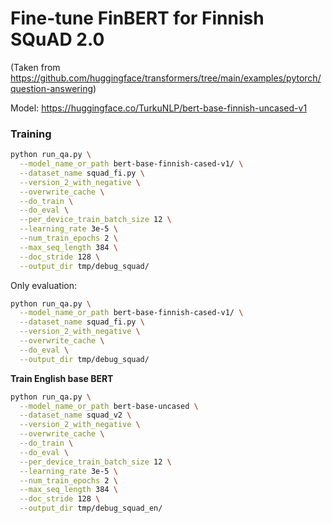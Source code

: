 # Fine-tune FinBERT for Finnish SQuAD 2.0

(Taken from https://github.com/huggingface/transformers/tree/main/examples/pytorch/question-answering)

Model: https://huggingface.co/TurkuNLP/bert-base-finnish-uncased-v1

### Training

```bash
python run_qa.py \
  --model_name_or_path bert-base-finnish-cased-v1/ \
  --dataset_name squad_fi.py \
  --version_2_with_negative \
  --overwrite_cache \
  --do_train \
  --do_eval \
  --per_device_train_batch_size 12 \
  --learning_rate 3e-5 \
  --num_train_epochs 2 \
  --max_seq_length 384 \
  --doc_stride 128 \
  --output_dir tmp/debug_squad/
```

Only evaluation:

```bash
python run_qa.py \
  --model_name_or_path bert-base-finnish-cased-v1/ \
  --dataset_name squad_fi.py \
  --version_2_with_negative \
  --overwrite_cache \
  --do_eval \
  --output_dir tmp/debug_squad/
```

**Train English base BERT**

```bash
python run_qa.py \
  --model_name_or_path bert-base-uncased \
  --dataset_name squad_v2 \
  --version_2_with_negative \
  --overwrite_cache \
  --do_train \
  --do_eval \
  --per_device_train_batch_size 12 \
  --learning_rate 3e-5 \
  --num_train_epochs 2 \
  --max_seq_length 384 \
  --doc_stride 128 \
  --output_dir tmp/debug_squad_en/
```

